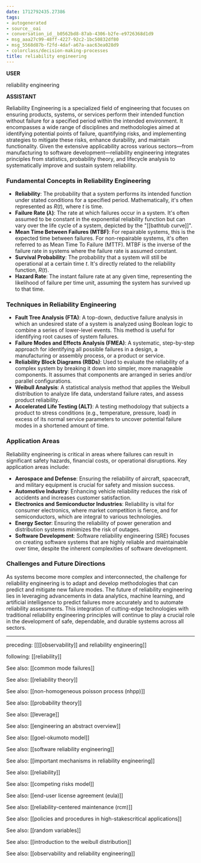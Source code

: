 ```yaml
---
date: 1712792435.27386
tags:
- autogenerated
- source__oai
- conversation_id__b0562bd8-87ab-4306-b2fe-e9726368d1d9
- msg_aaa27c99-48ff-4227-92c2-1bc50832df80
- msg_5568d87b-f2fd-4daf-a67a-aac63ea028d9
- colorclass/decision-making-processes
title: reliability engineering
---
```


**USER**

reliability engineering


**ASSISTANT**

Reliability Engineering is a specialized field of engineering that focuses on ensuring products, systems, or services perform their intended function without failure for a specified period within the intended environment. It encompasses a wide range of disciplines and methodologies aimed at identifying potential points of failure, quantifying risks, and implementing strategies to mitigate these risks, enhance durability, and maintain functionality. Given the extensive applicability across various sectors—from manufacturing to software development—reliability engineering integrates principles from statistics, probability theory, and lifecycle analysis to systematically improve and sustain system reliability.

### Fundamental Concepts in Reliability Engineering

- **Reliability**: The probability that a system performs its intended function under stated conditions for a specified period. Mathematically, it's often represented as $R(t)$, where $t$ is time.
- **Failure Rate ($\lambda$)**: The rate at which failures occur in a system. It's often assumed to be constant in the exponential reliability function but can vary over the life cycle of a system, depicted by the "[[bathtub curve]]".
- **Mean Time Between Failures (MTBF)**: For repairable systems, this is the expected time between failures. For non-repairable systems, it's often referred to as Mean Time To Failure (MTTF). MTBF is the inverse of the failure rate in systems where the failure rate is assumed constant.
- **Survival Probability**: The probability that a system will still be operational at a certain time $t$. It's directly related to the reliability function, $R(t)$.
- **Hazard Rate**: The instant failure rate at any given time, representing the likelihood of failure per time unit, assuming the system has survived up to that time.

### Techniques in Reliability Engineering

- **Fault Tree Analysis (FTA)**: A top-down, deductive failure analysis in which an undesired state of a system is analyzed using Boolean logic to combine a series of lower-level events. This method is useful for identifying root causes of system failures.
- **Failure Modes and Effects Analysis (FMEA)**: A systematic, step-by-step approach for identifying all possible failures in a design, a manufacturing or assembly process, or a product or service.
- **Reliability Block Diagrams (RBDs)**: Used to evaluate the reliability of a complex system by breaking it down into simpler, more manageable components. It assumes that components are arranged in series and/or parallel configurations.
- **Weibull Analysis**: A statistical analysis method that applies the Weibull distribution to analyze life data, understand failure rates, and assess product reliability.
- **Accelerated Life Testing (ALT)**: A testing methodology that subjects a product to stress conditions (e.g., temperature, pressure, load) in excess of its normal service parameters to uncover potential failure modes in a shortened amount of time.

### Application Areas

Reliability engineering is critical in areas where failures can result in significant safety hazards, financial costs, or operational disruptions. Key application areas include:

- **Aerospace and Defense**: Ensuring the reliability of aircraft, spacecraft, and military equipment is crucial for safety and mission success.
- **Automotive Industry**: Enhancing vehicle reliability reduces the risk of accidents and increases customer satisfaction.
- **Electronics and Semiconductor Industries**: Reliability is vital for consumer electronics, where market competition is fierce, and for semiconductors, which are integral to various technologies.
- **Energy Sector**: Ensuring the reliability of power generation and distribution systems minimizes the risk of outages.
- **Software Development**: Software reliability engineering (SRE) focuses on creating software systems that are highly reliable and maintainable over time, despite the inherent complexities of software development.

### Challenges and Future Directions

As systems become more complex and interconnected, the challenge for reliability engineering is to adapt and develop methodologies that can predict and mitigate new failure modes. The future of reliability engineering lies in leveraging advancements in data analytics, machine learning, and artificial intelligence to predict failures more accurately and to automate reliability assessments. This integration of cutting-edge technologies with traditional reliability engineering principles will continue to play a crucial role in the development of safe, dependable, and durable systems across all sectors.


---

preceding: [[[[observability]] and reliability engineering]]  


following: [[reliability]]

See also: [[common mode failures]]


See also: [[reliability theory]]


See also: [[non-homogeneous poisson process (nhpp)]]


See also: [[probability theory]]


See also: [[leverage]]


See also: [[engineering an abstract overview]]


See also: [[goel-okumoto model]]


See also: [[software reliability engineering]]


See also: [[important mechanisms in reliability engineering]]


See also: [[reliability]]


See also: [[competing risks model]]


See also: [[end-user license agreement (eula)]]


See also: [[reliability-centered maintenance (rcm)]]


See also: [[policies and procedures in high-stakescritical applications]]


See also: [[random variables]]


See also: [[introduction to the weibull distribution]]


See also: [[observability and reliability engineering]]